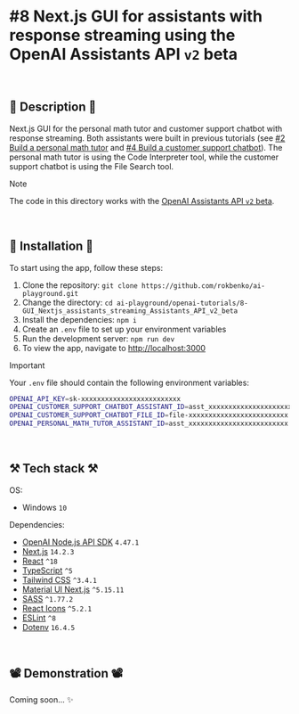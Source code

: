 # #8 Next.js GUI for assistants with response streaming using the OpenAI Assistants API `v2` beta

<br>

## 📖 Description 📖

Next.js GUI for the personal math tutor and customer support chatbot with response streaming. Both assistants were built in previous tutorials (see [#2 Build a personal math tutor](https://github.com/rokbenko/ai-playground/tree/main/openai-tutorials/2-Build_personal_math_tutor) and [#4 Build a customer support chatbot](https://github.com/rokbenko/ai-playground/tree/main/openai-tutorials/4-Build_customer_support_chatbot)). The personal math tutor is using the Code Interpreter tool, while the customer support chatbot is using the File Search tool.

> [!NOTE]
> The code in this directory works with the [OpenAI Assistants API `v2` beta](https://platform.openai.com/docs/api-reference/assistants).

<br>

## 🚀 Installation 🚀

To start using the app, follow these steps:

1. Clone the repository: `git clone https://github.com/rokbenko/ai-playground.git`
2. Change the directory: `cd ai-playground/openai-tutorials/8-GUI_Nextjs_assistants_streaming_Assistants_API_v2_beta`
3. Install the dependencies: `npm i`
4. Create an `.env` file to set up your environment variables
5. Run the development server: `npm run dev`
6. To view the app, navigate to [http://localhost:3000](http://localhost:3000)

> [!IMPORTANT]
> Your `.env` file should contain the following environment variables:
>
> ```bash
> OPENAI_API_KEY=sk-xxxxxxxxxxxxxxxxxxxxxxxxx
> OPENAI_CUSTOMER_SUPPORT_CHATBOT_ASSISTANT_ID=asst_xxxxxxxxxxxxxxxxxxxxxxxxx
> OPENAI_CUSTOMER_SUPPORT_CHATBOT_FILE_ID=file-xxxxxxxxxxxxxxxxxxxxxxxxx
> OPENAI_PERSONAL_MATH_TUTOR_ASSISTANT_ID=asst_xxxxxxxxxxxxxxxxxxxxxxxxx
> ```

<br>

## ⚒️ Tech stack ⚒️

OS:

- Windows `10`

Dependencies:

- [OpenAI Node.js API SDK](https://www.npmjs.com/package/openai) `4.47.1`
- [Next.js](https://www.npmjs.com/package/next) `14.2.3`
- [React](https://www.npmjs.com/package/react) `^18`
- [TypeScript](https://www.npmjs.com/package/typescript) `^5`
- [Tailwind CSS](https://www.npmjs.com/package/tailwindcss) `^3.4.1`
- [Material UI Next.js](https://www.npmjs.com/package/@mui/material-nextjs) `^5.15.11`
- [SASS](https://www.npmjs.com/package/sass) `^1.77.2`
- [React Icons](https://www.npmjs.com/package/react-icons) `^5.2.1`
- [ESLint](https://www.npmjs.com/package/eslint) `^8`
- [Dotenv](https://www.npmjs.com/package/dotenv) `16.4.5`

<br>

## 📽️ Demonstration 📽️

Coming soon... ✨
